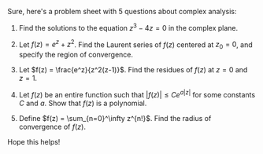 Sure, here's a problem sheet with 5 questions about complex analysis:

1. Find the solutions to the equation $z^3 - 4z = 0$ in the complex plane.

2. Let $f(z) = e^z + z^2$. Find the Laurent series of $f(z)$ centered at $z_0 = 0$, and specify the region of convergence.

3. Let $f(z) = \frac{e^z}{z^2(z-1)}$. Find the residues of $f(z)$ at $z = 0$ and $z = 1$.

4. Let $f(z)$ be an entire function such that $|f(z)| \leq Ce^{a|z|}$ for some constants $C$ and $a$. Show that $f(z)$ is a polynomial.

5. Define $f(z) = \sum_{n=0}^\infty z^{n!}$. Find the radius of convergence of $f(z)$.

Hope this helps!